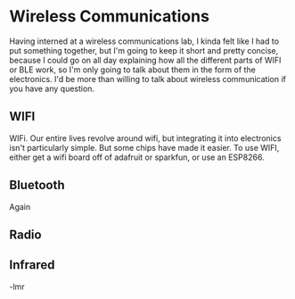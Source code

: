 # Wireless Communications

Having interned at a wireless communications lab, I kinda felt like I had to put something together, but I'm going to keep it short and pretty concise, because I could go on all day explaining how all the different parts of WIFI or BLE work, so I'm only going to talk about them in the form of the electronics. I'd be more than willing to talk about wireless communication if you have any question.

## WIFI

WIFi. Our entire lives revolve around wifi, but integrating it into electronics isn't particularly simple. But some chips have made it easier. To use WIFI, either get a wifi board off of adafruit or sparkfun, or use an ESP8266.

## Bluetooth

Again 

## Radio

## Infrared





-lmr

## 



